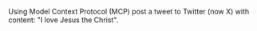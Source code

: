 Using Model Context Protocol (MCP) post a tweet to Twitter (now X) with content: "I love Jesus the Christ".